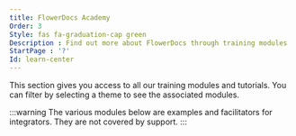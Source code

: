 ```yaml
---
title: FlowerDocs Academy
Order: 3
Style: fas fa-graduation-cap green
Description : Find out more about FlowerDocs through training modules
StartPage : '?'
Id: learn-center
---
```



This section gives you access to all our training modules and tutorials. You can filter by selecting a theme to see the associated modules.

:::warning
The various modules below are examples and facilitators for integrators.
They are not covered by support.
:::